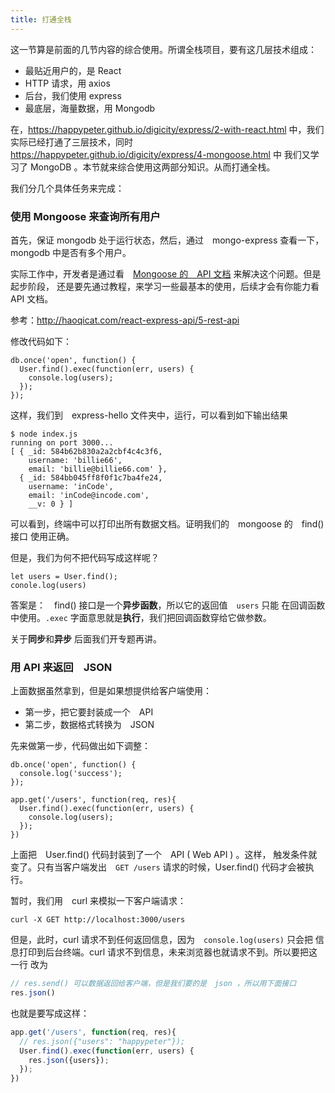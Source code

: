```yaml
---
title: 打通全栈
---
```


这一节算是前面的几节内容的综合使用。所谓全栈项目，要有这几层技术组成：

- 最贴近用户的，是 React
- HTTP 请求，用 axios
- 后台，我们使用 express
- 最底层，海量数据，用 Mongodb

在，https://happypeter.github.io/digicity/express/2-with-react.html 中，我们实际已经打通了三层技术，同时 https://happypeter.github.io/digicity/express/4-mongoose.html 中
我们又学习了 MongoDB 。本节就来综合使用这两部分知识。从而打通全栈。

我们分几个具体任务来完成：

### 使用 Mongoose 来查询所有用户

首先，保证 mongodb 处于运行状态，然后，通过　mongo-express 查看一下，
mongodb 中是否有多个用户。

实际工作中，开发者是通过看　[Mongoose 的　API 文档](http://mongoosejs.com/docs/api.html) 来解决这个问题。但是起步阶段，
还是要先通过教程，来学习一些最基本的使用，后续才会有你能力看　API 文档。

参考：http://haoqicat.com/react-express-api/5-rest-api

修改代码如下：

```
db.once('open', function() {
  User.find().exec(function(err, users) {
    console.log(users);
  });
});
```

这样，我们到　express-hello 文件夹中，运行，可以看到如下输出结果


```
$ node index.js
running on port 3000...
[ { _id: 584b62b830a2a2cbf4c4c3f6,
    username: 'billie66',
    email: 'billie@billie66.com' },
  { _id: 584bb045ff8f0f1c7ba4fe24,
    username: 'inCode',
    email: 'inCode@incode.com',
    __v: 0 } ]
```

可以看到，终端中可以打印出所有数据文档。证明我们的　mongoose 的　find() 接口
使用正确。

但是，我们为何不把代码写成这样呢？

```
let users = User.find();
conole.log(users)
```

答案是：　find() 接口是一个**异步函数**，所以它的返回值　`users` 只能
在回调函数中使用。`.exec` 字面意思就是**执行**，我们把回调函数穿给它做参数。

关于**同步**和**异步** 后面我们开专题再讲。

### 用 API 来返回　JSON

上面数据虽然拿到，但是如果想提供给客户端使用：

- 第一步，把它要封装成一个　API
- 第二步，数据格式转换为　JSON

先来做第一步，代码做出如下调整：

```
db.once('open', function() {
  console.log('success');
});

app.get('/users', function(req, res){
  User.find().exec(function(err, users) {
    console.log(users);
  });
})
```

上面把　User.find() 代码封装到了一个　API ( Web API ) 。这样，
触发条件就变了。只有当客户端发出　`GET /users` 请求的时候，User.find()
代码才会被执行。

暂时，我们用　curl 来模拟一下客户端请求：

```
curl -X GET http://localhost:3000/users
```

但是，此时，curl 请求不到任何返回信息，因为　`console.log(users)` 只会把
信息打印到后台终端。curl 请求不到信息，未来浏览器也就请求不到。所以要把这一行
改为

```js
// res.send() 可以数据返回给客户端，但是我们要的是　json ，所以用下面接口
res.json()
```

也就是要写成这样：

```js
app.get('/users', function(req, res){
  // res.json({"users": "happypeter"});
  User.find().exec(function(err, users) {
    res.json({users});
  });
})
```

